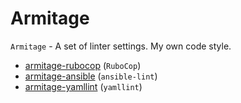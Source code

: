 # Armitage

`Armitage` - A set of linter settings. My own code style.

- [armitage-rubocop](https://github.com/0exp/armitage/tree/master/armitage-rubocop) (`RuboCop`)
- [armitage-ansible](https://github.com/0exp/armitage/tree/master/armitage-ansible) (`ansible-lint`)
- [armitage-yamllint](https://github.com/0exp/armitage/tree/master/armitage-yamllint) (`yamllint`)
